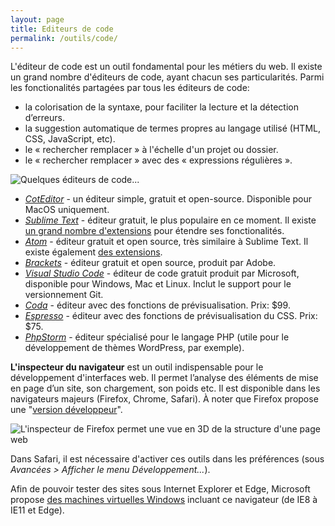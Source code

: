 ```yaml
---
layout: page
title: Editeurs de code
permalink: /outils/code/
---
```


L'éditeur de code est un outil fondamental pour les métiers du web. Il existe un grand nombre d'éditeurs de code, ayant chacun ses particularités. Parmi les fonctionalités partagées par tous les éditeurs de code: 

- la colorisation de la syntaxe, pour faciliter la lecture et la détection d’erreurs.
- la suggestion automatique de termes propres au langage utilisé (HTML, CSS, JavaScript, etc).
- le  « rechercher remplacer » à l'échelle d'un projet ou dossier.
- le « rechercher remplacer » avec des « expressions régulières ».

![Quelques éditeurs de code...](/cours-outils/img/code-editors.jpg)

* *[CotEditor](https://coteditor.com/)* - un éditeur simple, gratuit et open-source. Disponible pour MacOS uniquement.
* *[Sublime Text](https://www.sublimetext.com/)* - éditeur gratuit, le plus populaire en ce moment. Il existe [un grand nombre d'extensions](https://packagecontrol.io/) pour étendre ses fonctionalités. 
* *[Atom](https://atom.io/)* - éditeur gratuit et open source, très similaire à Sublime Text. Il existe également [des extensions](https://atom.io/packages).
* *[Brackets](http://brackets.io/)* - éditeur gratuit et open source, produit par Adobe.
* *[Visual Studio Code](https://code.visualstudio.com/)* - éditeur de code gratuit produit par Microsoft, disponible pour Windows, Mac et Linux. Inclut le support pour le versionnement Git.
* *[Coda](https://panic.com/coda/)* - éditeur avec des fonctions de prévisualisation. Prix: $99.
* *[Espresso](http://www.macrabbit.com/espresso/)* - éditeur avec des fonctions de prévisualisation du CSS. Prix: $75.
* *[PhpStorm](https://www.jetbrains.com/phpstorm/)* - éditeur spécialisé pour le langage PHP (utile pour le développement de thèmes WordPress, par exemple).


**L'inspecteur du navigateur** est un outil indispensable pour le développement d'interfaces web. Il permet l’analyse des éléments de mise en page d’un site, son chargement, son poids etc. Il est disponible dans les navigateurs majeurs (Firefox, Chrome, Safari). À noter que Firefox propose une "[version développeur](https://www.mozilla.org/fr/firefox/developer/)".

![L'inspecteur de Firefox permet une vue en 3D de la structure d'une page web](/cours-outils/img/FF-devtools-3d.jpg)

Dans Safari, il est nécessaire d'activer ces outils dans les préférences (sous *Avancées > Afficher le menu Développement...*).

Afin de pouvoir tester des sites sous Internet Explorer et Edge, Microsoft propose [des machines virtuelles Windows](https://developer.microsoft.com/en-us/microsoft-edge/tools/vms/) incluant ce navigateur (de IE8 à IE11 et Edge).


